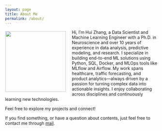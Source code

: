 ```yaml
---
layout: page
title: About Me
permalink: /about/
---
```


<p><img style="float: left;margin:5px 20px 5px 1px" src="{{site.baseurl}}/images/1489532533713.jpg" width="200px"></p>

Hi, I’m Hui Zhang, a Data Scientist and Machine Learning Engineer with a Ph.D. in Neuroscience and over 10 years of experience in data analysis, predictive modeling, and research. I specialize in building end-to-end ML solutions using Python, SQL, Docker, and MLOps tools like MLflow and Airflow. My work spans healthcare, traffic forecasting, and product analytics—always driven by a passion for turning complex data into actionable insights. I enjoy collaborating across disciplines and continuously learning new technologies.

Feel free to explore my projects and connect!

If you find something, or have a question about contents, just feel free to contact me through [mail](mailto:hzhang.davis@gmail.com).

[^1]: See the datails of my experience [cv]({{site.baseurl}}/assets/attach/Hui_Zhang_resume_latest.pdf)

